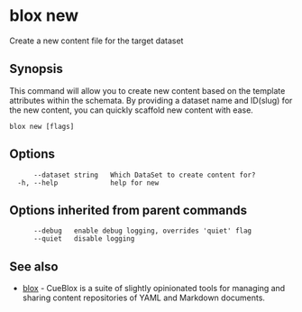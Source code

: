 # blox new

Create a new content file for the target dataset

## Synopsis

This command will allow you to create new content based on the
	template attributes within the schemata. By providing a dataset name and ID(slug)
	for the new content, you can quickly scaffold new content with ease.

```
blox new [flags]
```

## Options

```
      --dataset string   Which DataSet to create content for?
  -h, --help             help for new
```

## Options inherited from parent commands

```
      --debug   enable debug logging, overrides 'quiet' flag
      --quiet   disable logging
```

## See also

* [blox](/cmd/blox)	 - CueBlox is a suite of slightly opinionated tools for managing and sharing content repositories of YAML and Markdown documents.

